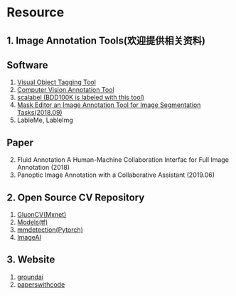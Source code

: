 # Resource

## 1. Image Annotation Tools(欢迎提供相关资料)

## Software

1. [Visual Object Tagging Tool](https://github.com/Microsoft/VoTT)
2. [Computer Vision Annotation Tool](https://github.com/opencv/cvat/)
3. [scalabel (BDD100K is labeled with this tool)](https://github.com/ucbdrive/scalabel)
4. [Mask Editor an Image Annotation Tool for Image Segmentation Tasks(2018.09)](https://github.com/Chuanhai/Mask-Editor)
5. LableMe, LableImg



## Paper

2. Fluid Annotation A Human-Machine Collaboration Interfac for Full Image Annotation (2018)
3. Panoptic Image Annotation with a Collaborative Assistant (2019.06)



## 2. Open Source CV Repository 
1. [GluonCV(Mxnet)](https://gluon-cv.mxnet.io/model_zoo/classification.html)
2. [Models(tf)](https://github.com/tensorflow/models/tree/master/research/object_detection)
3. [mmdetection(Pytorch)](https://github.com/open-mmlab/mmdetection)
4. [ImageAI](https://github.com/OlafenwaMoses/ImageAI)

## 3. Website

1. [groundai](https://www.groundai.com/)
2. [paperswithcode](https://paperswithcode.com/)

